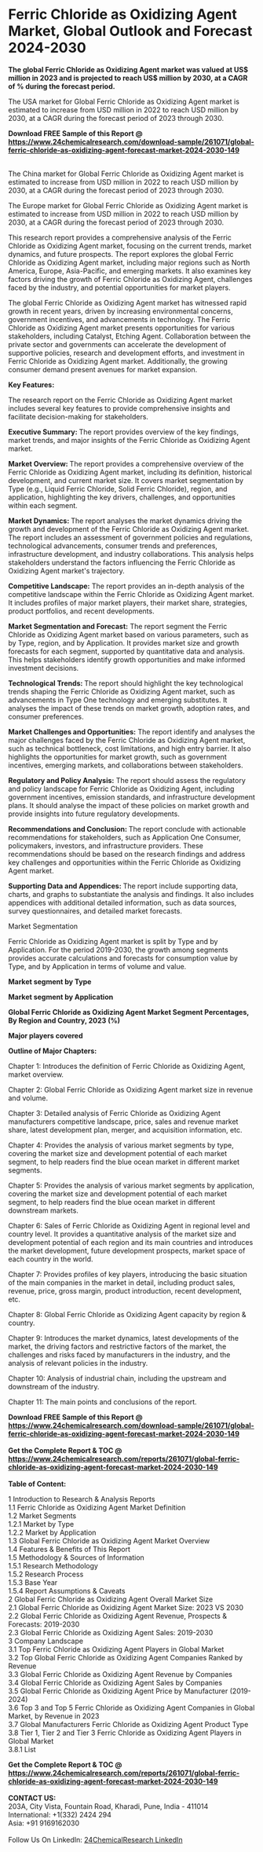 <h1>Ferric Chloride as Oxidizing Agent Market, Global Outlook and Forecast 2024-2030</h1><p><strong>The global Ferric Chloride as Oxidizing Agent market was valued at US$ million in 2023 and is projected to reach US$ million by 2030, at a CAGR of % during the forecast period.</strong></p><p>
</p><p>The USA market for Global Ferric Chloride as Oxidizing Agent market is estimated to increase from USD million in 2022 to reach USD million by 2030, at a CAGR during the forecast period of 2023 through 2030.</p><div><b>Download FREE Sample of this Report @ 
            <a href="https://www.24chemicalresearch.com/download-sample/261071/global-ferric-chloride-as-oxidizing-agent-forecast-market-2024-2030-149">
            https://www.24chemicalresearch.com/download-sample/261071/global-ferric-chloride-as-oxidizing-agent-forecast-market-2024-2030-149</a></b></div><br><p>
</p><p>The China market for Global Ferric Chloride as Oxidizing Agent market is estimated to increase from USD million in 2022 to reach USD million by 2030, at a CAGR during the forecast period of 2023 through 2030.</p><p>
</p><p>The Europe market for Global Ferric Chloride as Oxidizing Agent market is estimated to increase from USD million in 2022 to reach USD million by 2030, at a CAGR during the forecast period of 2023 through 2030.</p><p>
</p><p>This research report provides a comprehensive analysis of the Ferric Chloride as Oxidizing Agent market, focusing on the current trends, market dynamics, and future prospects. The report explores the global Ferric Chloride as Oxidizing Agent market, including major regions such as North America, Europe, Asia-Pacific, and emerging markets. It also examines key factors driving the growth of Ferric Chloride as Oxidizing Agent, challenges faced by the industry, and potential opportunities for market players.</p><p>
The global Ferric Chloride as Oxidizing Agent market has witnessed rapid growth in recent years, driven by increasing environmental concerns, government incentives, and advancements in technology. The Ferric Chloride as Oxidizing Agent market presents opportunities for various stakeholders, including Catalyst, Etching Agent. Collaboration between the private sector and governments can accelerate the development of supportive policies, research and development efforts, and investment in Ferric Chloride as Oxidizing Agent market. Additionally, the growing consumer demand present avenues for market expansion.</p><p>
<strong>Key Features:</strong></p><p>
The research report on the Ferric Chloride as Oxidizing Agent market includes several key features to provide comprehensive insights and facilitate decision-making for stakeholders.</p><p>
<strong>Executive Summary: </strong>The report provides overview of the key findings, market trends, and major insights of the Ferric Chloride as Oxidizing Agent market.</p><p>
<strong>Market Overview: </strong>The report provides a comprehensive overview of the Ferric Chloride as Oxidizing Agent market, including its definition, historical development, and current market size. It covers market segmentation by Type (e.g., Liquid Ferric Chloride, Solid Ferric Chloride), region, and application, highlighting the key drivers, challenges, and opportunities within each segment.</p><p>
<strong>Market Dynamics: </strong>The report analyses the market dynamics driving the growth and development of the Ferric Chloride as Oxidizing Agent market. The report includes an assessment of government policies and regulations, technological advancements, consumer trends and preferences, infrastructure development, and industry collaborations. This analysis helps stakeholders understand the factors influencing the Ferric Chloride as Oxidizing Agent market's trajectory.</p><p>
<strong>Competitive Landscape:</strong> The report provides an in-depth analysis of the competitive landscape within the Ferric Chloride as Oxidizing Agent market. It includes profiles of major market players, their market share, strategies, product portfolios, and recent developments.</p><p>
<strong>Market Segmentation and Forecast:</strong> The report segment the Ferric Chloride as Oxidizing Agent market based on various parameters, such as by Type, region, and by Application. It provides market size and growth forecasts for each segment, supported by quantitative data and analysis. This helps stakeholders identify growth opportunities and make informed investment decisions.</p><p>
<strong>Technological Trends: </strong>The report should highlight the key technological trends shaping the Ferric Chloride as Oxidizing Agent market, such as advancements in Type One technology and emerging substitutes. It analyses the impact of these trends on market growth, adoption rates, and consumer preferences.</p><p>
<strong>Market Challenges and Opportunities:</strong> The report identify and analyses the major challenges faced by the Ferric Chloride as Oxidizing Agent market, such as technical bottleneck, cost limitations, and high entry barrier. It also highlights the opportunities for market growth, such as government incentives, emerging markets, and collaborations between stakeholders.</p><p>
<strong>Regulatory and Policy Analysis:</strong> The report should assess the regulatory and policy landscape for Ferric Chloride as Oxidizing Agent, including government incentives, emission standards, and infrastructure development plans. It should analyse the impact of these policies on market growth and provide insights into future regulatory developments.</p><p>
<strong>Recommendations and Conclusion: </strong>The report conclude with actionable recommendations for stakeholders, such as Application One Consumer, policymakers, investors, and infrastructure providers. These recommendations should be based on the research findings and address key challenges and opportunities within the Ferric Chloride as Oxidizing Agent market.</p><p>
<strong>Supporting Data and Appendices: </strong>The report include supporting data, charts, and graphs to substantiate the analysis and findings. It also includes appendices with additional detailed information, such as data sources, survey questionnaires, and detailed market forecasts.</p><p>
Market Segmentation</p><p>
Ferric Chloride as Oxidizing Agent market is split by Type and by Application. For the period 2019-2030, the growth among segments provides accurate calculations and forecasts for consumption value by Type, and by Application in terms of volume and value.</p><p>
<strong>Market segment by Type</strong></p><p>
</p><p>
</p><p><strong>Market segment by Application</strong></p><p>
</p><p>
</p><p><strong>Global Ferric Chloride as Oxidizing Agent Market Segment Percentages, By Region and Country, 2023 (%)</strong></p><p>
</p><p>
</p><p></p><p>
</p><p><strong>Major players covered</strong></p><p>
</p><p>
</p><p><strong>Outline of Major Chapters:</strong></p><p>
Chapter 1: Introduces the definition of Ferric Chloride as Oxidizing Agent, market overview.</p><p>
Chapter 2: Global Ferric Chloride as Oxidizing Agent market size in revenue and volume.</p><p>
Chapter 3: Detailed analysis of Ferric Chloride as Oxidizing Agent manufacturers competitive landscape, price, sales and revenue market share, latest development plan, merger, and acquisition information, etc.</p><p>
Chapter 4: Provides the analysis of various market segments by type, covering the market size and development potential of each market segment, to help readers find the blue ocean market in different market segments.</p><p>
Chapter 5: Provides the analysis of various market segments by application, covering the market size and development potential of each market segment, to help readers find the blue ocean market in different downstream markets.</p><p>
Chapter 6: Sales of Ferric Chloride as Oxidizing Agent in regional level and country level. It provides a quantitative analysis of the market size and development potential of each region and its main countries and introduces the market development, future development prospects, market space of each country in the world.</p><p>
Chapter 7: Provides profiles of key players, introducing the basic situation of the main companies in the market in detail, including product sales, revenue, price, gross margin, product introduction, recent development, etc.</p><p>
Chapter 8: Global Ferric Chloride as Oxidizing Agent capacity by region &amp; country.</p><p>
Chapter 9: Introduces the market dynamics, latest developments of the market, the driving factors and restrictive factors of the market, the challenges and risks faced by manufacturers in the industry, and the analysis of relevant policies in the industry.</p><p>
Chapter 10: Analysis of industrial chain, including the upstream and downstream of the industry.</p><p>
Chapter 11: The main points and conclusions of the report.</p><div><b>Download FREE Sample of this Report @ 
            <a href="https://www.24chemicalresearch.com/download-sample/261071/global-ferric-chloride-as-oxidizing-agent-forecast-market-2024-2030-149">
            https://www.24chemicalresearch.com/download-sample/261071/global-ferric-chloride-as-oxidizing-agent-forecast-market-2024-2030-149</a></b></div><br><div><b>Get the Complete Report & TOC @ 
            <a href="https://www.24chemicalresearch.com/reports/261071/global-ferric-chloride-as-oxidizing-agent-forecast-market-2024-2030-149">
            https://www.24chemicalresearch.com/reports/261071/global-ferric-chloride-as-oxidizing-agent-forecast-market-2024-2030-149</a></b></div><br>
            <b>Table of Content:</b><p>1 Introduction to Research & Analysis Reports<br />
    1.1 Ferric Chloride as Oxidizing Agent Market Definition<br />
    1.2 Market Segments<br />
        1.2.1 Market by Type<br />
        1.2.2 Market by Application<br />
    1.3 Global Ferric Chloride as Oxidizing Agent Market Overview<br />
    1.4 Features & Benefits of This Report<br />
    1.5 Methodology & Sources of Information<br />
        1.5.1 Research Methodology<br />
        1.5.2 Research Process<br />
        1.5.3 Base Year<br />
        1.5.4 Report Assumptions & Caveats<br />
2 Global Ferric Chloride as Oxidizing Agent Overall Market Size<br />
    2.1 Global Ferric Chloride as Oxidizing Agent Market Size: 2023 VS 2030<br />
    2.2 Global Ferric Chloride as Oxidizing Agent Revenue, Prospects & Forecasts: 2019-2030<br />
    2.3 Global Ferric Chloride as Oxidizing Agent Sales: 2019-2030<br />
3 Company Landscape<br />
    3.1 Top Ferric Chloride as Oxidizing Agent Players in Global Market<br />
    3.2 Top Global Ferric Chloride as Oxidizing Agent Companies Ranked by Revenue<br />
    3.3 Global Ferric Chloride as Oxidizing Agent Revenue by Companies<br />
    3.4 Global Ferric Chloride as Oxidizing Agent Sales by Companies<br />
    3.5 Global Ferric Chloride as Oxidizing Agent Price by Manufacturer (2019-2024)<br />
    3.6 Top 3 and Top 5 Ferric Chloride as Oxidizing Agent Companies in Global Market, by Revenue in 2023<br />
    3.7 Global Manufacturers Ferric Chloride as Oxidizing Agent Product Type<br />
    3.8 Tier 1, Tier 2 and Tier 3 Ferric Chloride as Oxidizing Agent Players in Global Market<br />
        3.8.1 List</p><div><b>Get the Complete Report & TOC @ 
            <a href="https://www.24chemicalresearch.com/reports/261071/global-ferric-chloride-as-oxidizing-agent-forecast-market-2024-2030-149">
            https://www.24chemicalresearch.com/reports/261071/global-ferric-chloride-as-oxidizing-agent-forecast-market-2024-2030-149</a></b></div><br><b>CONTACT US:</b><br>
            203A, City Vista, Fountain Road, Kharadi, Pune, India - 411014<br>
            International: +1(332) 2424 294<br>
            Asia: +91 9169162030 <br><br>
            Follow Us On LinkedIn: <a href="https://www.linkedin.com/company/24chemicalresearch/">24ChemicalResearch LinkedIn</a>